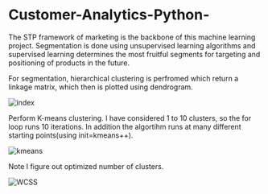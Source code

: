 # Customer-Analytics-Python-
The STP framework of marketing is the backbone of this machine learning project. Segmentation is done using unsupervised learning algorithms and supervised learning determines the most fruitful segments for targeting and positioning of products in the future.

For segmentation, hierarchical clustering is perfromed which return a linkage matrix, which then is plotted using dendrogram.

![index](https://user-images.githubusercontent.com/26453844/115722519-849a6700-a398-11eb-8fdf-063c9e38f232.png)


Perform K-means clustering. I have considered 1 to 10 clusters, so the for loop runs 10 iterations.
 In addition the algortihm runs at many different starting points(using init=kmeans++).
 
![kmeans](https://user-images.githubusercontent.com/26453844/115722527-86642a80-a398-11eb-9ec8-d0472e4280cf.png)



Note I figure out optimized number of clusters.

![WCSS](https://user-images.githubusercontent.com/26453844/115724184-29697400-a39a-11eb-9158-db9f0a3c803e.png)

